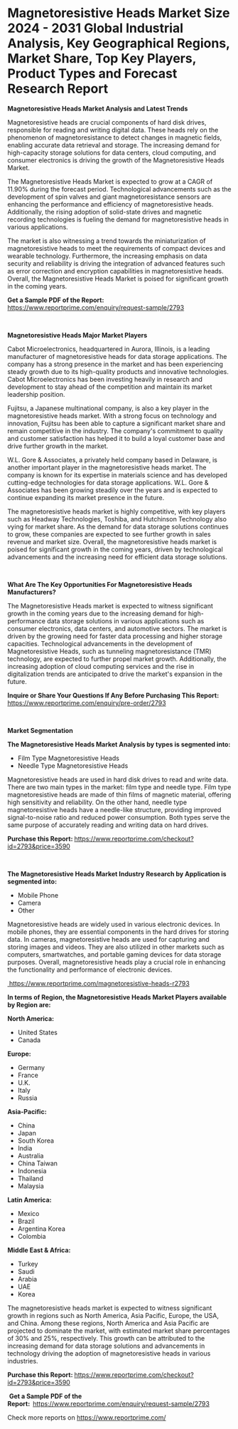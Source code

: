 <p><h1>Magnetoresistive Heads Market Size 2024 - 2031 Global Industrial Analysis, Key Geographical Regions, Market Share, Top Key Players, Product Types and Forecast Research Report</h1></p><p><strong>Magnetoresistive Heads Market Analysis and Latest Trends</strong></p>
<p><p>Magnetoresistive heads are crucial components of hard disk drives, responsible for reading and writing digital data. These heads rely on the phenomenon of magnetoresistance to detect changes in magnetic fields, enabling accurate data retrieval and storage. The increasing demand for high-capacity storage solutions for data centers, cloud computing, and consumer electronics is driving the growth of the Magnetoresistive Heads Market. </p><p>The Magnetoresistive Heads Market is expected to grow at a CAGR of 11.90% during the forecast period. Technological advancements such as the development of spin valves and giant magnetoresistance sensors are enhancing the performance and efficiency of magnetoresistive heads. Additionally, the rising adoption of solid-state drives and magnetic recording technologies is fueling the demand for magnetoresistive heads in various applications.</p><p>The market is also witnessing a trend towards the miniaturization of magnetoresistive heads to meet the requirements of compact devices and wearable technology. Furthermore, the increasing emphasis on data security and reliability is driving the integration of advanced features such as error correction and encryption capabilities in magnetoresistive heads. Overall, the Magnetoresistive Heads Market is poised for significant growth in the coming years.</p></p>
<p><strong>Get a Sample PDF of the Report:&nbsp;</strong> <a href="https://www.reportprime.com/enquiry/request-sample/2793">https://www.reportprime.com/enquiry/request-sample/2793</a></p>
<p>&nbsp;</p>
<p><strong>Magnetoresistive Heads Major Market Players</strong></p>
<p><p>Cabot Microelectronics, headquartered in Aurora, Illinois, is a leading manufacturer of magnetoresistive heads for data storage applications. The company has a strong presence in the market and has been experiencing steady growth due to its high-quality products and innovative technologies. Cabot Microelectronics has been investing heavily in research and development to stay ahead of the competition and maintain its market leadership position.</p><p>Fujitsu, a Japanese multinational company, is also a key player in the magnetoresistive heads market. With a strong focus on technology and innovation, Fujitsu has been able to capture a significant market share and remain competitive in the industry. The company's commitment to quality and customer satisfaction has helped it to build a loyal customer base and drive further growth in the market.</p><p>W.L. Gore & Associates, a privately held company based in Delaware, is another important player in the magnetoresistive heads market. The company is known for its expertise in materials science and has developed cutting-edge technologies for data storage applications. W.L. Gore & Associates has been growing steadily over the years and is expected to continue expanding its market presence in the future.</p><p>The magnetoresistive heads market is highly competitive, with key players such as Headway Technologies, Toshiba, and Hutchinson Technology also vying for market share. As the demand for data storage solutions continues to grow, these companies are expected to see further growth in sales revenue and market size. Overall, the magnetoresistive heads market is poised for significant growth in the coming years, driven by technological advancements and the increasing need for efficient data storage solutions.</p></p>
<p>&nbsp;</p>
<p><strong>What Are The Key Opportunities For Magnetoresistive Heads Manufacturers?</strong></p>
<p><p>The Magnetoresistive Heads market is expected to witness significant growth in the coming years due to the increasing demand for high-performance data storage solutions in various applications such as consumer electronics, data centers, and automotive sectors. The market is driven by the growing need for faster data processing and higher storage capacities. Technological advancements in the development of Magnetoresistive Heads, such as tunneling magnetoresistance (TMR) technology, are expected to further propel market growth. Additionally, the increasing adoption of cloud computing services and the rise in digitalization trends are anticipated to drive the market's expansion in the future.</p></p>
<p><strong>Inquire or Share Your Questions If Any Before Purchasing This Report:</strong> <a href="https://www.reportprime.com/enquiry/pre-order/2793">https://www.reportprime.com/enquiry/pre-order/2793</a></p>
<p>&nbsp;</p>
<p><strong>Market Segmentation</strong></p>
<p><strong>The Magnetoresistive Heads Market Analysis by types is segmented into:</strong></p>
<p><ul><li>Film Type Magnetoresistive Heads</li><li>Needle Type Magnetoresistive Heads</li></ul></p>
<p><p>Magnetoresistive heads are used in hard disk drives to read and write data. There are two main types in the market: film type and needle type. Film type magnetoresistive heads are made of thin films of magnetic material, offering high sensitivity and reliability. On the other hand, needle type magnetoresistive heads have a needle-like structure, providing improved signal-to-noise ratio and reduced power consumption. Both types serve the same purpose of accurately reading and writing data on hard drives.</p></p>
<p><strong>Purchase this Report:&nbsp;</strong><a href="https://www.reportprime.com/checkout?id=2793&price=3590">https://www.reportprime.com/checkout?id=2793&price=3590</a></p>
<p>&nbsp;</p>
<p><strong>The Magnetoresistive Heads Market Industry Research by Application is segmented into:</strong></p>
<p><ul><li>Mobile Phone</li><li>Camera</li><li>Other</li></ul></p>
<p><p>Magnetoresistive heads are widely used in various electronic devices. In mobile phones, they are essential components in the hard drives for storing data. In cameras, magnetoresistive heads are used for capturing and storing images and videos. They are also utilized in other markets such as computers, smartwatches, and portable gaming devices for data storage purposes. Overall, magnetoresistive heads play a crucial role in enhancing the functionality and performance of electronic devices.</p></p>
<p><a href="https://www.reportprime.com/magnetoresistive-heads-r2793">&nbsp;https://www.reportprime.com/magnetoresistive-heads-r2793</a></p>
<p><strong>In terms of Region, the Magnetoresistive Heads Market Players available by Region are:</strong></p>
<p>
    <p> <strong> North America: </strong>
        <ul>
            <li>United States</li>
            <li>Canada</li>
        </ul>
        </p> 
    <p> <strong> Europe: </strong>
        <ul>
            <li>Germany</li>
            <li>France</li>
            <li>U.K.</li>
            <li>Italy</li>
            <li>Russia</li>
        </ul>
        </p> 
    <p> <strong> Asia-Pacific: </strong>
        <ul>
            <li>China</li>
            <li>Japan</li>
            <li>South Korea</li>
            <li>India</li>
            <li>Australia</li>
            <li>China Taiwan</li>
            <li>Indonesia</li>
            <li>Thailand</li>
            <li>Malaysia</li>
        </ul>
        </p> 
    <p> <strong> Latin America: </strong>
        <ul>
            <li>Mexico</li>
            <li>Brazil</li>
            <li>Argentina Korea</li>
            <li>Colombia</li>
        </ul>
        </p> 
    <p> <strong> Middle East & Africa: </strong>
        <ul>
            <li>Turkey</li>
            <li>Saudi</li>
            <li>Arabia</li>
            <li>UAE</li>
            <li>Korea</li>
        </ul>
    </p>
    </p>
<p><p>The magnetoresistive heads market is expected to witness significant growth in regions such as North America, Asia Pacific, Europe, the USA, and China. Among these regions, North America and Asia Pacific are projected to dominate the market, with estimated market share percentages of 30% and 25%, respectively. This growth can be attributed to the increasing demand for data storage solutions and advancements in technology driving the adoption of magnetoresistive heads in various industries.</p></p>
<p><strong>Purchase this Report: </strong><a href="https://www.reportprime.com/checkout?id=2793&price=3590">https://www.reportprime.com/checkout?id=2793&price=3590</a></p>
<p>&nbsp;<strong>Get a Sample PDF of the Report:&nbsp;&nbsp;</strong><a href="https://www.reportprime.com/enquiry/request-sample/2793">https://www.reportprime.com/enquiry/request-sample/2793</a></p>
<p><strong></strong></p>
<p>Check more reports on <a href="https://www.reportprime.com/">https://www.reportprime.com/</a></p>